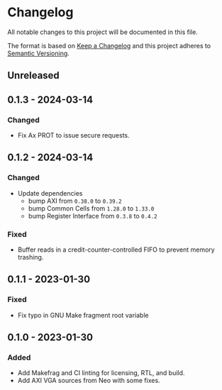 # Changelog
All notable changes to this project will be documented in this file.

The format is based on [Keep a Changelog](http://keepachangelog.com/en/1.0.0/)
and this project adheres to [Semantic Versioning](http://semver.org/spec/v2.0.0.html).

## Unreleased

## 0.1.3 - 2024-03-14
### Changed
- Fix Ax PROT to issue secure requests.

## 0.1.2 - 2024-03-14
### Changed
- Update dependencies
    - bump AXI from `0.38.0` to `0.39.2`
    - bump Common Cells from `1.28.0` to `1.33.0`
    - bump Register Interface from `0.3.8` to `0.4.2`

### Fixed
- Buffer reads in a credit-counter-controlled FIFO to prevent memory trashing.

## 0.1.1 - 2023-01-30
### Fixed
- Fix typo in GNU Make fragment root variable

## 0.1.0 - 2023-01-30
### Added
- Add Makefrag and CI linting for licensing, RTL, and build.
- Add AXI VGA sources from Neo with some fixes.
